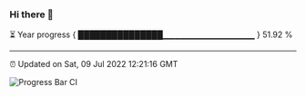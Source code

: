 ### Hi there 👋

⏳ Year progress { ███████████████▁▁▁▁▁▁▁▁▁▁▁▁▁▁▁ } 51.92 %

---

⏰ Updated on Sat, 09 Jul 2022 12:21:16 GMT

![Progress Bar CI](https://github.com/liununu/liununu/workflows/Progress%20Bar%20CI/badge.svg)
